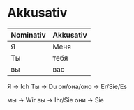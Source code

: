 # Akkusativ

| Nominativ | Akkusativ |
|-----------|-----------|
| Я         | Меня      |
| Ты        | тебя      |
| вы        | ваc       |

Я → Ich
Ты → Du
он/она/оно → Er/Sie/Es

мы → Wir
вы → Ihr/Sie
они → Sie

